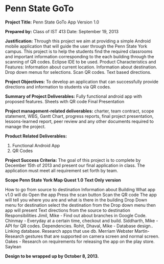 Penn State GoTo
====



<strong>Project Title:</strong> Penn State GoTo App Version 1.0 

<strong>Prepared by:</strong> Class of IST 413 Date: September 19, 2013 

<strong>Justification:</strong> Through this project we aim at providing a simple Android mobile application that will guide the user through the Penn State York campus. This project is to help the students find the required classrooms and important information corresponding to the each building through the scanning of QR codes. Eclipse IDE to be used. Product Characteristics and Features: Information about current location. Information about destination. Drop down menus for selections. Scan QR codes. Text based directions.

<strong>Project Objectives:</strong> To develop an application that can successfully provide directions and information to students via QR codes.

<strong>Summary of Project Deliverables:</strong> Fully functional android app with proposed features. Sheets with QR code Final Presentation

<strong>Project management-related deliverables:</strong> charter, team contract, scope statement, WBS, Gantt Chart, progress reports, final project presentation, lessons-learned report, peer review and any other documents required to manage the project.

<strong>Product Related Deliverables:</strong> 
<ol>
<li>Functional Android App</li>
<li>QR Codes</li>
</ol>

<strong>Project Success Criteria:</strong> The goal of this project is to complete by December 15th of 2013 and present our final application in class. The application must meet all requirement set forth by team.

<strong>Scope Penn State York Map Quest 1.0 Text Only version</strong>

How to go from source to destination
Information about Building What app v1.0 will do
Open the app
Press the scan button
Scan the QR code
The app will tell you where you are and what is there in the building
Drop Down menu for destination
select the destination from the Drop down menu
then app will present Text directions from the source to destination
Responsibilities Jimil, Mike - Find out about branches in Google Code. Chinmay - Everyday at a certain time, checkout and build. Siddharth, Mike - API for QR codes. Dependencies. Rohit, Dhaval, Mike - Database design.. Linking database. Research apps that use db. Merriam Webster Martin- Research gestures that are supported on camera screen and normal screen. Oakes - Research on requirements for releasing the app on the play store. Saylean

<strong>Design to be wrapped up by October 8, 2013.</strong>
